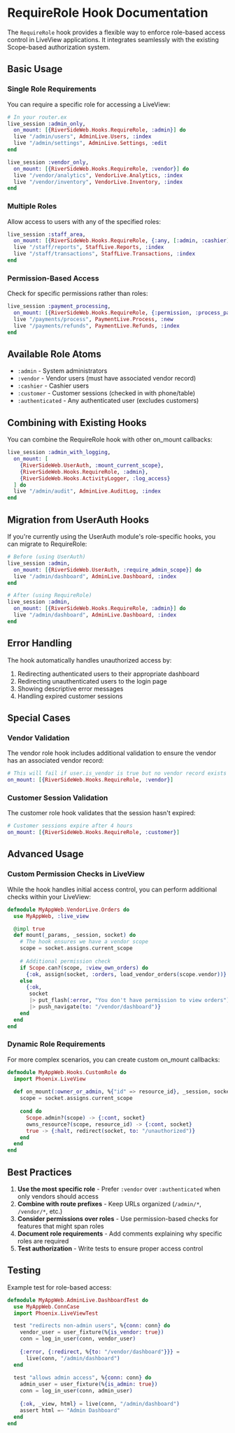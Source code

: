 # RequireRole Hook Documentation

The `RequireRole` hook provides a flexible way to enforce role-based access control in LiveView applications. It integrates seamlessly with the existing Scope-based authorization system.

## Basic Usage

### Single Role Requirements

You can require a specific role for accessing a LiveView:

```elixir
# In your router.ex
live_session :admin_only,
  on_mount: [{RiverSideWeb.Hooks.RequireRole, :admin}] do
  live "/admin/users", AdminLive.Users, :index
  live "/admin/settings", AdminLive.Settings, :edit
end

live_session :vendor_only,
  on_mount: [{RiverSideWeb.Hooks.RequireRole, :vendor}] do
  live "/vendor/analytics", VendorLive.Analytics, :index
  live "/vendor/inventory", VendorLive.Inventory, :index
end
```

### Multiple Roles

Allow access to users with any of the specified roles:

```elixir
live_session :staff_area,
  on_mount: [{RiverSideWeb.Hooks.RequireRole, {:any, [:admin, :cashier]}}] do
  live "/staff/reports", StaffLive.Reports, :index
  live "/staff/transactions", StaffLive.Transactions, :index
end
```

### Permission-Based Access

Check for specific permissions rather than roles:

```elixir
live_session :payment_processing,
  on_mount: [{RiverSideWeb.Hooks.RequireRole, {:permission, :process_payments}}] do
  live "/payments/process", PaymentLive.Process, :new
  live "/payments/refunds", PaymentLive.Refunds, :index
end
```

## Available Role Atoms

- `:admin` - System administrators
- `:vendor` - Vendor users (must have associated vendor record)
- `:cashier` - Cashier users
- `:customer` - Customer sessions (checked in with phone/table)
- `:authenticated` - Any authenticated user (excludes customers)

## Combining with Existing Hooks

You can combine the RequireRole hook with other on_mount callbacks:

```elixir
live_session :admin_with_logging,
  on_mount: [
    {RiverSideWeb.UserAuth, :mount_current_scope},
    {RiverSideWeb.Hooks.RequireRole, :admin},
    {RiverSideWeb.Hooks.ActivityLogger, :log_access}
  ] do
  live "/admin/audit", AdminLive.AuditLog, :index
end
```

## Migration from UserAuth Hooks

If you're currently using the UserAuth module's role-specific hooks, you can migrate to RequireRole:

```elixir
# Before (using UserAuth)
live_session :admin,
  on_mount: [{RiverSideWeb.UserAuth, :require_admin_scope}] do
  live "/admin/dashboard", AdminLive.Dashboard, :index
end

# After (using RequireRole)
live_session :admin,
  on_mount: [{RiverSideWeb.Hooks.RequireRole, :admin}] do
  live "/admin/dashboard", AdminLive.Dashboard, :index
end
```

## Error Handling

The hook automatically handles unauthorized access by:

1. Redirecting authenticated users to their appropriate dashboard
2. Redirecting unauthenticated users to the login page
3. Showing descriptive error messages
4. Handling expired customer sessions

## Special Cases

### Vendor Validation

The vendor role hook includes additional validation to ensure the vendor has an associated vendor record:

```elixir
# This will fail if user.is_vendor is true but no vendor record exists
on_mount: [{RiverSideWeb.Hooks.RequireRole, :vendor}]
```

### Customer Session Validation

The customer role hook validates that the session hasn't expired:

```elixir
# Customer sessions expire after 4 hours
on_mount: [{RiverSideWeb.Hooks.RequireRole, :customer}]
```

## Advanced Usage

### Custom Permission Checks in LiveView

While the hook handles initial access control, you can perform additional checks within your LiveView:

```elixir
defmodule MyAppWeb.VendorLive.Orders do
  use MyAppWeb, :live_view

  @impl true
  def mount(_params, _session, socket) do
    # The hook ensures we have a vendor scope
    scope = socket.assigns.current_scope
    
    # Additional permission check
    if Scope.can?(scope, :view_own_orders) do
      {:ok, assign(socket, :orders, load_vendor_orders(scope.vendor))}
    else
      {:ok, 
       socket
       |> put_flash(:error, "You don't have permission to view orders")
       |> push_navigate(to: "/vendor/dashboard")}
    end
  end
end
```

### Dynamic Role Requirements

For more complex scenarios, you can create custom on_mount callbacks:

```elixir
defmodule MyAppWeb.Hooks.CustomRole do
  import Phoenix.LiveView
  
  def on_mount(:owner_or_admin, %{"id" => resource_id}, _session, socket) do
    scope = socket.assigns.current_scope
    
    cond do
      Scope.admin?(scope) -> {:cont, socket}
      owns_resource?(scope, resource_id) -> {:cont, socket}
      true -> {:halt, redirect(socket, to: "/unauthorized")}
    end
  end
end
```

## Best Practices

1. **Use the most specific role** - Prefer `:vendor` over `:authenticated` when only vendors should access
2. **Combine with route prefixes** - Keep URLs organized (`/admin/*`, `/vendor/*`, etc.)
3. **Consider permissions over roles** - Use permission-based checks for features that might span roles
4. **Document role requirements** - Add comments explaining why specific roles are required
5. **Test authorization** - Write tests to ensure proper access control

## Testing

Example test for role-based access:

```elixir
defmodule MyAppWeb.AdminLive.DashboardTest do
  use MyAppWeb.ConnCase
  import Phoenix.LiveViewTest

  test "redirects non-admin users", %{conn: conn} do
    vendor_user = user_fixture(%{is_vendor: true})
    conn = log_in_user(conn, vendor_user)
    
    {:error, {:redirect, %{to: "/vendor/dashboard"}}} = 
      live(conn, "/admin/dashboard")
  end
  
  test "allows admin access", %{conn: conn} do
    admin_user = user_fixture(%{is_admin: true})
    conn = log_in_user(conn, admin_user)
    
    {:ok, _view, html} = live(conn, "/admin/dashboard")
    assert html =~ "Admin Dashboard"
  end
end
```
